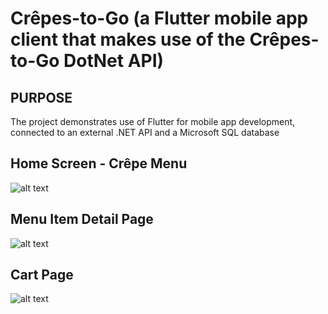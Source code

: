 # Crêpes-to-Go (a Flutter mobile app client that makes use of the Crêpes-to-Go DotNet API)

## PURPOSE
The project demonstrates use of Flutter for mobile app development, connected to an external .NET API and a Microsoft SQL database

## Home Screen - Crêpe Menu
![alt text](https://nateflake.com/wp-content/uploads/2022/09/crepes-main.png)

## Menu Item Detail Page
![alt text](https://nateflake.com/wp-content/uploads/2022/09/crepes-detail.png)

## Cart Page
![alt text](https://nateflake.com/wp-content/uploads/2022/09/crepes-cart.png)


